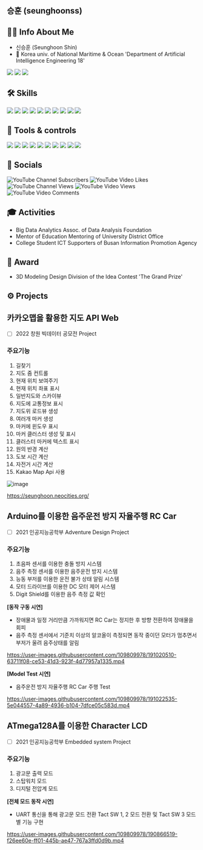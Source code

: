 ## 승훈 (seunghoonss)

## 👦🏻 Info About Me
- 신승훈 (Seunghoon Shin)
- 🏫 Korea univ. of National Maritime & Ocean 'Department of Artificial Intelligence Engineering 18'
 
<a href="mailto:sshssh3961@naver.com"><img src="https://img.shields.io/badge/Email-03C75A?style=flat-square&logo=minutemailer&logoColor=white&link="/></a>
<a href="mailto:ssh3962@g.kmou.ac.k"><img src="https://img.shields.io/badge/Gmail-EA4335?style=flat-square&logo=Gmail&logoColor=white&link="/></a>
<a href="https://instagram.com/gnstls_?igshid=YmMyMTA2M2Y="><img src="https://img.shields.io/badge/Instagram-E4405F?style=flat-square&logo=instagram&logoColor=white&link="/></a>


<h2> 🛠 Skills </h2>

<img src="https://img.shields.io/badge/Python-3766AB?style=flat-square&logo=Python&logoColor=white"/></a>
<img src="https://img.shields.io/badge/C-A8B9CC?style=flat-square&logo=c&logoColor=white"/></a>
<img src="https://img.shields.io/badge/C++-00599C?style=flat-square&logo=cplusplus&logoColor=white"/></a>
<img src="https://img.shields.io/badge/Javascript-F7DF1E?style=flat-square&logo=Javascript&logoColor=white"/></a>
<img src="https://img.shields.io/badge/css-1572B6?style=flat-square&logo=CSS3&logoColor=white"/></a>
<img src="https://img.shields.io/badge/html-E34F26?style=flat-square&logo=html5&logoColor=white"/></a>
<img src="https://img.shields.io/badge/Django-092E20?style=flat-square&logo=django&logoColor=white"/></a>
<img src="https://img.shields.io/badge/Swift-F05138?style=flat-square&logo=swift&logoColor=white"/></a>
<img src="https://img.shields.io/badge/Mysql-F4479A1?style=flat-square&logo=mysql&logoColor=white"/></a>
<img src="https://img.shields.io/badge/YouTube-FF0000?style=flat-square&logo=youtube&logoColor=white"/></a>


<h2> 🔨 Tools & controls </h2>

<img src="https://img.shields.io/badge/Visual Studio-5C2D91?style=flat-square&logo=visualstudio&logoColor=white"/></a>
<img src="https://img.shields.io/badge/Visual Studio Code-007ACC?style=flat-square&logo=visualstudiocode&logoColor=white"/></a>
<img src="https://img.shields.io/badge/Google Colab-F9AB00?style=flat-square&logo=googlecolab&logoColor=white"/></a>
<img src="https://img.shields.io/badge/Arduino-00979D?style=flat-square&logo=arduino&logoColor=white"/></a>
<img src="https://img.shields.io/badge/QGIS-5C2D91?style=flat-square&logo=qgis&logoColor=white"/></a>
<img src="https://img.shields.io/badge/Adobe Premiere Pro-9999FF?style=flat-square&logo=adobepremierepro&logoColor=white"/></a>
<img src="https://img.shields.io/badge/Adobe PhotoShop-31A8FF?style=flat-square&logo=adobephotoshop&logoColor=white"/></a>
<img src="https://img.shields.io/badge/YouTube Studio-FF0000?style=flat-square&logo=youtubestudio&logoColor=white"/></a>
<img src="https://img.shields.io/badge/Github-181717?style=flat-square&logo=github&logoColor=white"/></a>
<img src="https://img.shields.io/badge/Notion-000000?style=flat-square&logo=notion&logoColor=white"/></a>


<h2> 🎥 Socials </h2>

![YouTube Channel Subscribers](https://img.shields.io/youtube/channel/subscribers/UCmHMbfsQoWdjlxS6e9wD9cg?style=social)
![YouTube Video Likes](https://img.shields.io/youtube/likes/yfIossqi6xc?style=social)
![YouTube Channel Views](https://img.shields.io/youtube/channel/views/UCmHMbfsQoWdjlxS6e9wD9cg?style=social)
![YouTube Video Views](https://img.shields.io/youtube/views/yfIossqi6xc?style=social)
![YouTube Video Comments](https://img.shields.io/youtube/comments/p8sBwfjjWaM?style=social)


<h2> 🎓 Activities </h2>

- Big Data Analytics Assoc. of Data Analysis Foundation
- Mentor of Education Mentoring of University District Office
- College Student ICT Supporters of Busan Information Promotion Agency


<h2> 🏅 Award </h2>

- 3D Modeling Design Division of the Idea Contest 'The Grand Prize'


<h2> ⚙ Projects </h2>

## 카카오맵을 활용한 지도 API Web
- [ ] 2022 창원 빅데이터 공모전 Project

### 주요기능
1. 길찾기
2. 지도 줌 컨트롤
3. 현재 위치 보여주기
4. 현재 위치 좌표 표시
5. 일반지도와 스카이뷰
6. 지도에 교통정보 표시
7. 지도위 로드뷰 생성
8. 여러개 마커 생성
9. 마커에 윈도우 표시
10. 마커 클러스터 생성 및 표시
11. 클러스터 마커에 텍스트 표시
12. 원의 반경 계산
13. 도보 시간 계산
14. 자전거 시간 계산
15. Kakao Map Api 사용

![image](https://user-images.githubusercontent.com/109809978/183011757-cc2f5cf8-5195-48ed-8f90-568ee43c10da.png)

https://seunghoon.neocities.org/



## Arduino를 이용한 음주운전 방지 자율주행 RC Car
- [ ]  2021 인공지능공학부 Adventure Design Project

### 주요기능
1. 초음파 센서를 이용한 충돌 방지 시스템
2. 음주 측정 센서를 이용한 음주운전 방지 시스템
3. 능동 부저를 이용한 운전 불가 상태 알림 시스템
4. 모터 드라이브를 이용한 DC 모터 제어 시스템
5. Digit Shield를 이용한 음주 측정 값 확인


**[동작 구동 시연]**
- 장애물과 일정 거리만큼 가까워지면 RC Car는 정지한 후 방향 전환하여 장애물을 회피
- 음주 측정 센서에서 기준치 이상의 알코올이 측정되면 동작 중이던 모터가 멈추면서 부저가 울려 음주상태를 알림

https://user-images.githubusercontent.com/109809978/191020510-63711f08-ce53-41d3-923f-4d77957a1335.mp4


**[Model Test 시연]**
- 음주운전 방지 자율주행 RC Car 주행 Test

https://user-images.githubusercontent.com/109809978/191022535-5e044557-4a89-4936-b104-7dfce05c583d.mp4



## ATmega128A를 이용한 Character LCD
- [ ] 2021 인공지능공학부 Embedded system Project

### 주요기능
1. 광고문 출력 모드
2. 스탑워치 모드
3. 디지털 전압계 모드

**[전체 모드 동작 시연]**
- UART 통신을 통해 광고문 모드 전환 Tact SW 1, 2 모드 전환 및 Tact SW 3 모드별 기능 구현

https://user-images.githubusercontent.com/109809978/190866519-f26ee60e-ff01-445b-ae47-767a3ffd0d9b.mp4

